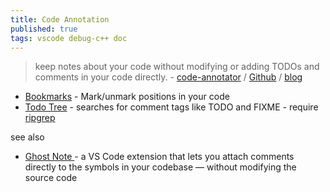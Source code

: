 ```yaml
---
title: Code Annotation
published: true
tags: vscode debug-c++ doc
---
```

> keep notes about your code without modifying or adding TODOs and comments in your code directly. - [code-annotator](https://marketplace.visualstudio.com/items?itemName=DaleCover.code-annotator) / [Github](https://github.com/thamara/vscode-code-annotation?tab=readme-ov-file#code-annotation) / [blog](https://thamara.dev/posts/code-annotation-a-vscode-extension/)

- [Bookmarks](https://marketplace.visualstudio.com/items?itemName=alefragnani.Bookmarks) - Mark/unmark positions in your code
- [Todo Tree](https://marketplace.visualstudio.com/items?itemName=Gruntfuggly.todo-tree) - searches for comment tags like TODO and FIXME - require [ripgrep](https://github.com/BurntSushi/ripgrep)

see also
- [Ghost Note ](https://marketplace.visualstudio.com/items?itemName=leytonoday.ghost-note) -  a VS Code extension that lets you attach comments directly to the symbols in your codebase — without modifying the source code
